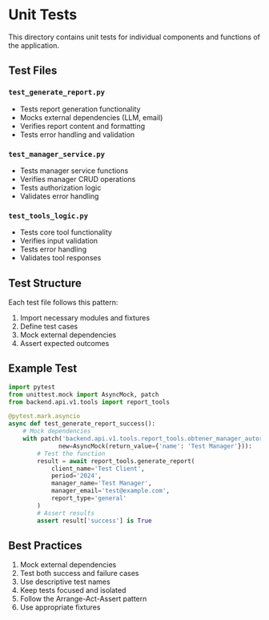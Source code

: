 # Unit Tests

This directory contains unit tests for individual components and functions of the application.

## Test Files

### `test_generate_report.py`
- Tests report generation functionality
- Mocks external dependencies (LLM, email)
- Verifies report content and formatting
- Tests error handling and validation

### `test_manager_service.py`
- Tests manager service functions
- Verifies manager CRUD operations
- Tests authorization logic
- Validates error handling

### `test_tools_logic.py`
- Tests core tool functionality
- Verifies input validation
- Tests error handling
- Validates tool responses

## Test Structure

Each test file follows this pattern:
1. Import necessary modules and fixtures
2. Define test cases
3. Mock external dependencies
4. Assert expected outcomes

## Example Test

```python
import pytest
from unittest.mock import AsyncMock, patch
from backend.api.v1.tools import report_tools

@pytest.mark.asyncio
async def test_generate_report_success():
    # Mock dependencies
    with patch('backend.api.v1.tools.report_tools.obtener_manager_autorizado', 
              new=AsyncMock(return_value={'name': 'Test Manager'})):
        # Test the function
        result = await report_tools.generate_report(
            client_name='Test Client',
            period='2024',
            manager_name='Test Manager',
            manager_email='test@example.com',
            report_type='general'
        )
        # Assert results
        assert result['success'] is True
```

## Best Practices

1. Mock external dependencies
2. Test both success and failure cases
3. Use descriptive test names
4. Keep tests focused and isolated
5. Follow the Arrange-Act-Assert pattern
6. Use appropriate fixtures 